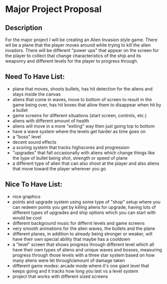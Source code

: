 # Major Project Proposal

## Description
For the major project I will be creating an Alien Invasion style game. There wil be a plane that the player moves around while trying to kill the alien invadors. There will be different "power ups" that appear on the screen for the player to collect that change characteristics of the ship and its weaponry and different levels for the player to progress through.

## Need To Have List:
- plane that moves, shoots bullets, has hit detection for the aliens and stays inside the canvas
- aliens that come in waves, move to bottom of screen to result in the game being over, 
  has hit boxes that allow them to disappear when hit by a bullet 
- game screens for different situations (start screen, controls, etc.)
- aliens with different amount of health
- aliens will move in a more "exiting" way then just going top to bottom 
- have a wave system where the levels get harder as time goes on 
- a "boss" level 
- decent sound effects
- a scoring system that tracks highscores and progression
- "upgrades" that fall occasionally with aliens which change things like the type of bullet being shot,
strength or speed of plane
- a different type of alien that  can also shoot at the player and also aliens that move toward the player wherever you go



## Nice To Have List:
- nice graphics
- points and upgrade system using some type of "shop" setup where you can redeem points you get by killing aliens for upgrade, 
  having lots of different types of upgrades and ship options which you can start with would be cool
- different background music for differnt levels and game screens 
- very smooth animations for the alien waves, the bullets and the plane 
- different planes, in addition to already being stronger or weaker, will have their own special ability that maybe has a cooldown
- a "level" screen that shows progress through different level which all have their own types of aliens and unique waves and bosses,
  measuring progress through those levels with a three star system based on how many aliens were let through/amount of damage taken
- different game modes: arcade mode where it's one giant level that keeps going and it tracks how long you last vs a level system
- project that works with different sized screens




